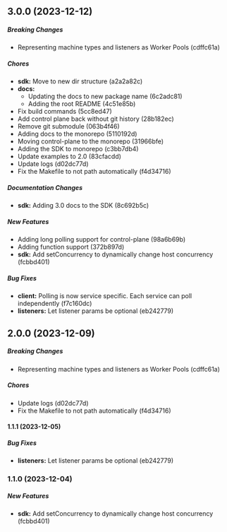 ## 3.0.0 (2023-12-12)

##### Breaking Changes

*  Representing machine types and listeners as Worker Pools (cdffc61a)

##### Chores

* **sdk:**  Move to new dir structure (a2a2a82c)
* **docs:**
  *  Updating the docs to new package name (6c2adc81)
  *  Adding the root README (4c51e85b)
*  Fix build commands (5cc8ed47)
*  Add control plane back without git history (28b182ec)
*  Remove git submodule (063b4f46)
*  Adding docs to the monorepo (5110192d)
*  Moving control-plane to the monorepo (31966bfe)
*  Adding the SDK to monorepo (c3bb7db4)
*  Update examples to 2.0 (83cfacdd)
*  Update logs (d02dc77d)
*  Fix the Makefile to not path automatically (f4d34716)

##### Documentation Changes

* **sdk:**  Adding 3.0 docs to the SDK (8c692b5c)

##### New Features

*  Adding long polling support for control-plane (98a6b69b)
*  Adding function support (372b897d)
* **sdk:**  Add setConcurrency to dynamically change host concurrency (fcbbd401)

##### Bug Fixes

* **client:**  Polling is now service specific. Each service can poll independently (f7c160dc)
* **listeners:**  Let listener params be optional (eb242779)

## 2.0.0 (2023-12-09)

##### Breaking Changes

*  Representing machine types and listeners as Worker Pools (cdffc61a)

##### Chores

*  Update logs (d02dc77d)
*  Fix the Makefile to not path automatically (f4d34716)

#### 1.1.1 (2023-12-05)

##### Bug Fixes

* **listeners:**  Let listener params be optional (eb242779)

### 1.1.0 (2023-12-04)

##### New Features

* **sdk:**  Add setConcurrency to dynamically change host concurrency (fcbbd401)

